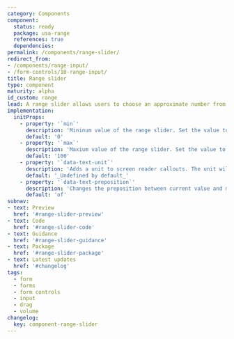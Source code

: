 ```yaml
---
category: Components
component:
  status: ready
  package: usa-range
  references: true
  dependencies:
permalink: /components/range-slider/
redirect_from:
- /components/range-input/
- /form-controls/10-range-input/
title: Range slider
type: component
maturity: alpha
id_custom: range
lead: A range slider allows users to choose an approximate number from a range.
implementation:
  initProps:
    - property: '`min`'
      description: 'Mininum value of the range slider. Set the value to correspond to the instructions or labels that accompany the slider. If undefined, it will use the default value.'
      default: '0'
    - property: '`max`'
      description: 'Maxium value of the range slider. Set the value to correspond to the instructions or labels that accompany the slider. If undefined, it will use the default value.'
      default: '100'
    - property: '`data-text-unit`'
      description: 'Adds a unit to screen reader callouts. The unit will be read after the current value. For example, adding a value of "stars" enables a readout like "3.5 stars of 5."'
      default: '_Undefined by default_'
    - property: '`data-text-preposition`'
      description: 'Changes the preposition between current value and max value in screen reader readouts. For example, adding a value with the Spanish translation "de" enables a readout "like 20 de 100". When adding a range slider to a non-English page, be sure to update the preposition as necessary.'
      default: 'of'
subnav:
- text: Preview
  href: '#range-slider-preview'
- text: Code
  href: '#range-slider-code'
- text: Guidance
  href: '#range-slider-guidance'
- text: Package
  href: '#range-slider-package'
- text: Latest updates
  href: '#changelog'
tags:
  - form
  - forms
  - form controls
  - input
  - drag
  - volume
changelog:
  key: component-range-slider
---
```

